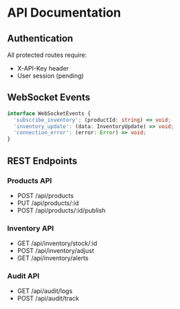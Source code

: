 # API Documentation

## Authentication
All protected routes require:
- X-API-Key header
- User session (pending)

## WebSocket Events
```typescript
interface WebSocketEvents {
  'subscribe_inventory': (productId: string) => void;
  'inventory_update': (data: InventoryUpdate) => void;
  'connection_error': (error: Error) => void;
}
```

## REST Endpoints

### Products API
- POST /api/products
- PUT /api/products/:id
- POST /api/products/:id/publish

### Inventory API
- GET /api/inventory/stock/:id
- POST /api/inventory/adjust
- GET /api/inventory/alerts

### Audit API
- GET /api/audit/logs
- POST /api/audit/track
